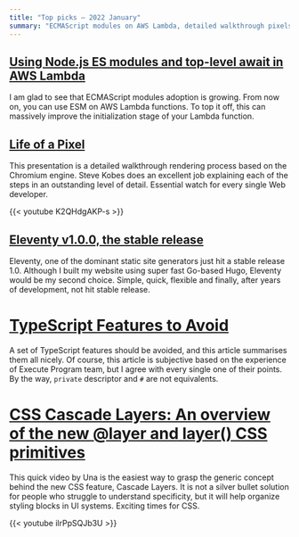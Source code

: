 ```yaml
---
title: "Top picks — 2022 January"
summary: "ECMAScript modules on AWS Lambda, detailed walkthrough pixels rendering lifetime in the browser, Eleventy hits stable release, TypeScript features that should be avoided and CSS Cascade Layers."
---
```


## [Using Node.js ES modules and top-level await in AWS Lambda](https://aws.amazon.com/blogs/compute/using-node-js-es-modules-and-top-level-await-in-aws-lambda/)

I am glad to see that ECMAScript modules adoption is growing. From now on, you can use ESM on AWS Lambda functions. To top it off, this can massively improve the initialization stage of your Lambda function.

## [Life of a Pixel](https://youtu.be/K2QHdgAKP-s)

This presentation is a detailed walkthrough rendering process based on the Chromium engine. Steve Kobes does an excellent job explaining each of the steps in an outstanding level of detail. Essential watch for every single Web developer.

{{< youtube K2QHdgAKP-s >}}

## [Eleventy v1.0.0, the stable release](https://www.11ty.dev/blog/eleventy-one-point-oh/)

Eleventy, one of the dominant static site generators just hit a stable release 1.0. Although I built my website using super fast Go-based Hugo, Eleventy would be my second choice. Simple, quick, flexible and finally, after years of development, not hit stable release.

# [TypeScript Features to Avoid](https://www.executeprogram.com/blog/typescript-features-to-avoid)

A set of TypeScript features should be avoided, and this article summarises them all nicely. Of course, this article is subjective based on the experience of Execute Program team, but I agree with every single one of their points. By the way, `private` descriptor and `#` are not equivalents.

# [CSS Cascade Layers: An overview of the new @layer and layer() CSS primitives](https://youtu.be/ilrPpSQJb3U)

This quick video by Una is the easiest way to grasp the generic concept behind the new CSS feature, Cascade Layers. It is not a silver bullet solution for people who struggle to understand specificity, but it will help organize styling blocks in UI systems. Exciting times for CSS.

{{< youtube ilrPpSQJb3U >}}
